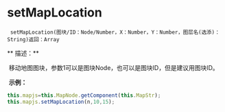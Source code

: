 # setMapLocation

` setMapLocation(图块/ID：Node/Number，X：Number，Y：Number，图层名(选添)：String)返回：Array`

** 描述：**

 移动地图图块，参数1可以是图块Node，也可以是图块ID，但是建议用图块ID。

 **示例：**
```javascript
this.mapjs=this.MapNode.getComponent(this.MapStr);        
this.mapjs.setMapLocation(n,10,15);  
```
